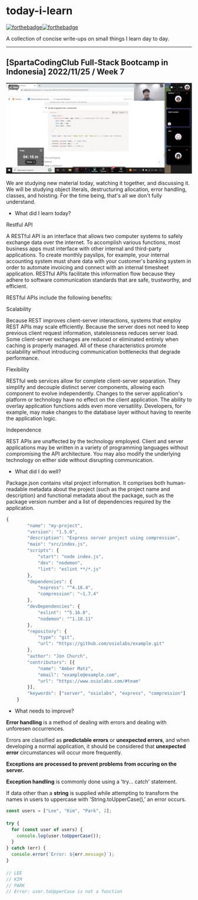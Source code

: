 # today-i-learn

[![forthebadge](https://forthebadge.com/images/badges/built-with-love.svg)](https://wajahatkarim.com)[![forthebadge](https://forthebadge.com/images/badges/makes-people-smile.svg)](https://wajahatkarim.com)

A collection of concise write-ups on small things I learn day to day.

---

## [SpartaCodingClub Full-Stack Bootcamp in Indonesia] 2022/11/25 / Week 7

![image](/images/30.png)

We are studying new material today, watching it together, and discussing it. We will be studying object literals, destructuring allocation, error handling, classes, and hoisting. For the time being, that's all we don't fully understand.

- What did I learn today?

Restful API

A RESTful API is an interface that allows two computer systems to safely exchange data over the internet. To accomplish various functions, most business apps must interface with other internal and third-party applications. To create monthly payslips, for example, your internal accounting system must share data with your customer's banking system in order to automate invoicing and connect with an internal timesheet application. RESTful APIs facilitate this information flow because they adhere to software communication standards that are safe, trustworthy, and efficient.

RESTful APIs include the following benefits:

Scalability

Because REST improves client-server interactions, systems that employ REST APIs may scale efficiently. Because the server does not need to keep previous client request information, statelessness reduces server load. Some client-server exchanges are reduced or eliminated entirely when caching is properly managed. All of these characteristics promote scalability without introducing communication bottlenecks that degrade performance.

Flexibility

RESTful web services allow for complete client-server separation. They simplify and decouple distinct server components, allowing each component to evolve independently. Changes to the server application's platform or technology have no effect on the client application. The ability to overlay application functions adds even more versatility. Developers, for example, may make changes to the database layer without having to rewrite the application logic.

Independence

REST APIs are unaffected by the technology employed. Client and server applications may be written in a variety of programming languages without compromising the API architecture. You may also modify the underlying technology on either side without disrupting communication.

- What did I do well?

Package.json contains vital project information. It comprises both human-readable metadata about the project (such as the project name and description) and functional metadata about the package, such as the package version number and a list of dependencies required by the application.

```js
{
        "name": "my-project",
        "version": "1.5.0",
        "description": "Express server project using compression",
        "main": "src/index.js",
        "scripts": {
            "start": "node index.js",
			"dev": "nodemon",
			"lint": "eslint **/*.js"
        },
        "dependencies": {
            "express": "^4.16.4",
			"compression": "~1.7.4"
        },
        "devDependencies": {
			"eslint": "^5.16.0",
            "nodemon": "^1.18.11"
        },
		"repository": {
			"type": "git",
			"url": "https://github.com/osiolabs/example.git"
		},
		"author": "Jon Church",
		"contributors": [{
			"name": "Amber Matz",
			"email": "example@example.com",
			"url": "https://www.osiolabs.com/#team"
		}],
		"keywords": ["server", "osiolabs", "express", "compression"]
    }
```

- What needs to improve?

**Error handling** is a method of dealing with errors and dealing with unforesen occurrences.

Errors are classified as **predictable errors** or **unexpected errors**, and when developing a normal application, it should be considered that **unexpected error** circumstances will occur more frequently.

**Exceptions are processed to prevent problems from occuring on the server.**

**Exception handling** is commonly done using a 'try... catch' statement.

If data other than a **string** is supplied while attempting to transform the names in users to uppercase with 'String.toUpperCase(),' an error occurs.

```jsx
const users = ["Lee", "Kim", "Park", 2];

try {
  for (const user of users) {
    console.log(user.toUpperCase());
  }
} catch (err) {
  console.error(`Error: ${err.message}`);
}

// LEE
// KIM
// PARK
// Error: user.toUpperCase is not a function
```
